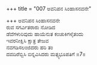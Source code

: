 +++
title = "007 ಅವನಿಪನ ಸಿಂಹಾಸನವನೇ"

+++
ಅವನಿಪನ ಸಿಂಹಾಸನವನೇ  
ರುವ ಸಗರ್ವಿತರಾರು ನೋಡಿದ  
ಡೆವೆಗಳುರಿವುದು ಹಾಯೆನುತ ಕಂಚುಕಿಗಳೈತಂದು  
ಇವರನೀಕ್ಷಿಸಿ ಕ್ಷಾತ್ರ ತೇಜವ  
ನವಗಡಿಸಲಂಜಿದರು ಹರಿ ತಂ  
ದವದಿರೆಬ್ಬಿಸಿ ಬಿನ್ನವಿಸಿದರು ಮತ್ಸ್ಯಭೂಪತಿಗೆ      ॥7॥